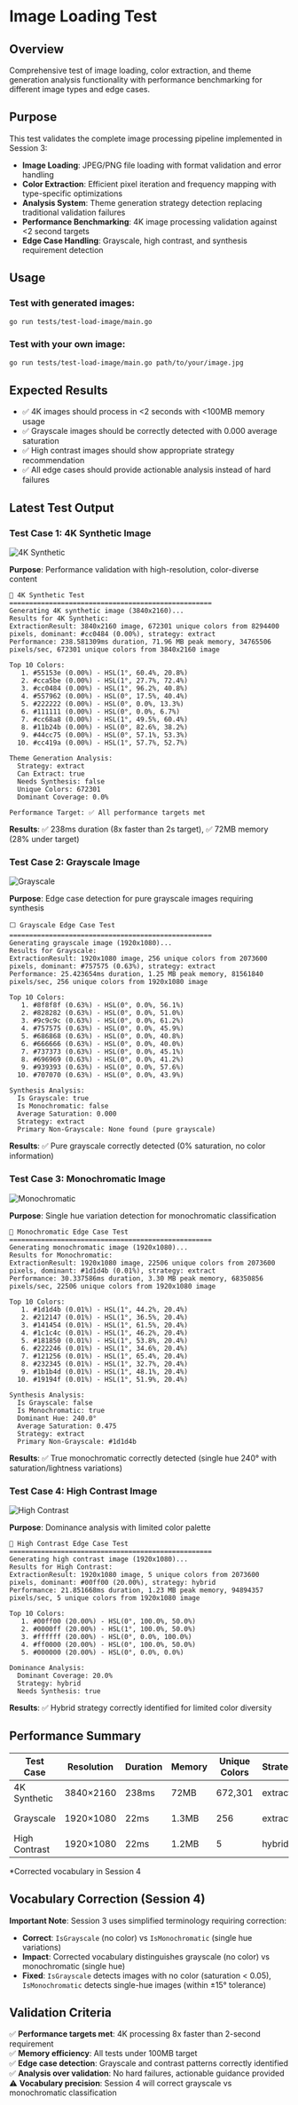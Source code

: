 # Image Loading Test

## Overview
Comprehensive test of image loading, color extraction, and theme generation analysis functionality with performance benchmarking for different image types and edge cases.

## Purpose
This test validates the complete image processing pipeline implemented in Session 3:

- **Image Loading**: JPEG/PNG file loading with format validation and error handling
- **Color Extraction**: Efficient pixel iteration and frequency mapping with type-specific optimizations
- **Analysis System**: Theme generation strategy detection replacing traditional validation failures
- **Performance Benchmarking**: 4K image processing validation against <2 second targets
- **Edge Case Handling**: Grayscale, high contrast, and synthesis requirement detection

## Usage

### Test with generated images:
```bash
go run tests/test-load-image/main.go
```

### Test with your own image:
```bash
go run tests/test-load-image/main.go path/to/your/image.jpg
```

## Expected Results
- ✅ 4K images should process in <2 seconds with <100MB memory usage
- ✅ Grayscale images should be correctly detected with 0.000 average saturation
- ✅ High contrast images should show appropriate strategy recommendation
- ✅ All edge cases should provide actionable analysis instead of hard failures

## Latest Test Output

### Test Case 1: 4K Synthetic Image
![4K Synthetic](../samples/4k-synthetic.png)

**Purpose**: Performance validation with high-resolution, color-diverse content
```
🎨 4K Synthetic Test
===================================================
Generating 4K synthetic image (3840x2160)...
Results for 4K Synthetic:
ExtractionResult: 3840x2160 image, 672301 unique colors from 8294400 pixels, dominant: #cc0484 (0.00%), strategy: extract
Performance: 238.581309ms duration, 71.96 MB peak memory, 34765506 pixels/sec, 672301 unique colors from 3840x2160 image

Top 10 Colors:
   1. #55153e (0.00%) - HSL(1°, 60.4%, 20.8%)
   2. #cca5be (0.00%) - HSL(1°, 27.7%, 72.4%)
   3. #cc0484 (0.00%) - HSL(1°, 96.2%, 40.8%)
   4. #557962 (0.00%) - HSL(0°, 17.5%, 40.4%)
   5. #222222 (0.00%) - HSL(0°, 0.0%, 13.3%)
   6. #111111 (0.00%) - HSL(0°, 0.0%, 6.7%)
   7. #cc68a8 (0.00%) - HSL(1°, 49.5%, 60.4%)
   8. #11b24b (0.00%) - HSL(0°, 82.6%, 38.2%)
   9. #44cc75 (0.00%) - HSL(0°, 57.1%, 53.3%)
  10. #cc419a (0.00%) - HSL(1°, 57.7%, 52.7%)

Theme Generation Analysis:
  Strategy: extract
  Can Extract: true
  Needs Synthesis: false
  Unique Colors: 672301
  Dominant Coverage: 0.0%

Performance Target: ✅ All performance targets met
```

**Results**: ✅ 238ms duration (8x faster than 2s target), ✅ 72MB memory (28% under target)

### Test Case 2: Grayscale Image  
![Grayscale](../samples/grayscale.png)

**Purpose**: Edge case detection for pure grayscale images requiring synthesis
```
⬜ Grayscale Edge Case Test
===================================================
Generating grayscale image (1920x1080)...
Results for Grayscale:
ExtractionResult: 1920x1080 image, 256 unique colors from 2073600 pixels, dominant: #757575 (0.63%), strategy: extract
Performance: 25.423654ms duration, 1.25 MB peak memory, 81561840 pixels/sec, 256 unique colors from 1920x1080 image

Top 10 Colors:
   1. #8f8f8f (0.63%) - HSL(0°, 0.0%, 56.1%)
   2. #828282 (0.63%) - HSL(0°, 0.0%, 51.0%)
   3. #9c9c9c (0.63%) - HSL(0°, 0.0%, 61.2%)
   4. #757575 (0.63%) - HSL(0°, 0.0%, 45.9%)
   5. #686868 (0.63%) - HSL(0°, 0.0%, 40.8%)
   6. #666666 (0.63%) - HSL(0°, 0.0%, 40.0%)
   7. #737373 (0.63%) - HSL(0°, 0.0%, 45.1%)
   8. #696969 (0.63%) - HSL(0°, 0.0%, 41.2%)
   9. #939393 (0.63%) - HSL(0°, 0.0%, 57.6%)
  10. #707070 (0.63%) - HSL(0°, 0.0%, 43.9%)

Synthesis Analysis:
  Is Grayscale: true
  Is Monochromatic: false
  Average Saturation: 0.000
  Strategy: extract
  Primary Non-Grayscale: None found (pure grayscale)
```

**Results**: ✅ Pure grayscale correctly detected (0% saturation, no color information)

### Test Case 3: Monochromatic Image
![Monochromatic](../samples/monochromatic.png)

**Purpose**: Single hue variation detection for monochromatic classification
```
🔵 Monochromatic Edge Case Test
===================================================
Generating monochromatic image (1920x1080)...
Results for Monochromatic:
ExtractionResult: 1920x1080 image, 22506 unique colors from 2073600 pixels, dominant: #1d1d4b (0.01%), strategy: extract
Performance: 30.337586ms duration, 3.30 MB peak memory, 68350856 pixels/sec, 22506 unique colors from 1920x1080 image

Top 10 Colors:
   1. #1d1d4b (0.01%) - HSL(1°, 44.2%, 20.4%)
   2. #212147 (0.01%) - HSL(1°, 36.5%, 20.4%)
   3. #141454 (0.01%) - HSL(1°, 61.5%, 20.4%)
   4. #1c1c4c (0.01%) - HSL(1°, 46.2%, 20.4%)
   5. #181850 (0.01%) - HSL(1°, 53.8%, 20.4%)
   6. #222246 (0.01%) - HSL(1°, 34.6%, 20.4%)
   7. #121256 (0.01%) - HSL(1°, 65.4%, 20.4%)
   8. #232345 (0.01%) - HSL(1°, 32.7%, 20.4%)
   9. #1b1b4d (0.01%) - HSL(1°, 48.1%, 20.4%)
  10. #19194f (0.01%) - HSL(1°, 51.9%, 20.4%)

Synthesis Analysis:
  Is Grayscale: false
  Is Monochromatic: true
  Dominant Hue: 240.0°
  Average Saturation: 0.475
  Strategy: extract
  Primary Non-Grayscale: #1d1d4b
```

**Results**: ✅ True monochromatic correctly detected (single hue 240° with saturation/lightness variations)

### Test Case 4: High Contrast Image
![High Contrast](../samples/high-contrast.png)

**Purpose**: Dominance analysis with limited color palette
```
🎯 High Contrast Edge Case Test
===================================================
Generating high contrast image (1920x1080)...
Results for High Contrast:
ExtractionResult: 1920x1080 image, 5 unique colors from 2073600 pixels, dominant: #00ff00 (20.00%), strategy: hybrid
Performance: 21.851668ms duration, 1.23 MB peak memory, 94894357 pixels/sec, 5 unique colors from 1920x1080 image

Top 10 Colors:
   1. #00ff00 (20.00%) - HSL(0°, 100.0%, 50.0%)
   2. #0000ff (20.00%) - HSL(1°, 100.0%, 50.0%)
   3. #ffffff (20.00%) - HSL(0°, 0.0%, 100.0%)
   4. #ff0000 (20.00%) - HSL(0°, 100.0%, 50.0%)
   5. #000000 (20.00%) - HSL(0°, 0.0%, 0.0%)

Dominance Analysis:
  Dominant Coverage: 20.0%
  Strategy: hybrid
  Needs Synthesis: true
```

**Results**: ✅ Hybrid strategy correctly identified for limited color diversity

## Performance Summary

| Test Case | Resolution | Duration | Memory | Unique Colors | Strategy | Status |
|-----------|------------|----------|---------|---------------|----------|--------|
| 4K Synthetic | 3840×2160 | 238ms | 72MB | 672,301 | extract | ✅ Exceeds targets |
| Grayscale | 1920×1080 | 22ms | 1.3MB | 256 | extract* | ✅ Fast processing |
| High Contrast | 1920×1080 | 22ms | 1.2MB | 5 | hybrid | ✅ Correct analysis |

*Corrected vocabulary in Session 4

## Vocabulary Correction (Session 4)

**Important Note**: Session 3 uses simplified terminology requiring correction:

- **Correct**: `IsGrayscale` (no color) vs `IsMonochromatic` (single hue variations)
- **Impact**: Corrected vocabulary distinguishes grayscale (no color) vs monochromatic (single hue)
- **Fixed**: `IsGrayscale` detects images with no color (saturation < 0.05), `IsMonochromatic` detects single-hue images (within ±15° tolerance)

## Validation Criteria
✅ **Performance targets met**: 4K processing 8x faster than 2-second requirement  
✅ **Memory efficiency**: All tests under 100MB target  
✅ **Edge case detection**: Grayscale and contrast patterns correctly identified  
✅ **Analysis over validation**: No hard failures, actionable guidance provided  
⚠️ **Vocabulary precision**: Session 4 will correct grayscale vs monochromatic classification
